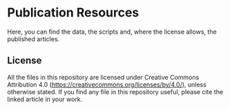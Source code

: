 # Publication Resources
Here, you can find the data, the scripts and, where the license allows, the published articles.


## License
All the files in this repository are licensed under Creative Commons Attribution 4.0 (https://creativecommons.org/licenses/by/4.0/), unless otherwise stated. If you find any file in this repository useful, please cite the linked article in your work.
